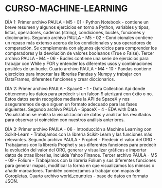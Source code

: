 # CURSO-MACHINE-LEARNING

DÍA 1:
  Primer archivo PAULA - M5 - 01 - Python Notebook - contiene un breve resumen y algunos ejercicios en torno a Python, variables y tipos, listas, operadores, cadenas (string), condiciones, bucles, funciones y diccionarios.
  Segundo archivo PAULA - M5 - 02 - Condicionales contiene un repaso más extenso acerca de los condicionales y sus operadores de comparación. Se complementa con algunos
ejercicios para comprender los comparadores y la devolución de valores booleanos (True o False).
  Tercer archivo PAULA - M4 - 06 - Bucles contiene una serie de ejercicios para trabajar con While y FOR y entender los diferentes usos y combinaciones posibles de un
bucle.
  Cuarto archivo PAULA - M4 - 10 - Pandas contiene ejercicios para importar las librerías Pandas y Numpy y trabajar con DataFrames, diferentes funciones y crear diccionarios.

DÍA 2:
  Primer archivo PAULA - SpaceX - 1 - Data Collection Api donde obtenemos los datos para predecir si un falcon 9 aterizará con éxito o no. Estos datos serán recogidos mediante la API de SpaceX y nos aseguraremos de que siguen un formato adecuado para las fases siguientes.
  Segundo archivo PAULA - SpaceX - 4 - EDA with Data Visualization se realiza la visualización de datos y análizar los resultados para observar si coinciden con nuestros análisis anteriores.

DÍA 3:
  Primer archivo PAULA - 06 - Introducción a Machine Learning con Scikit-Learn - Trabajamos con la librería Scikit-Learn y las funciones más relevantes.
  Segundo archivo PAULA - Prophet - Predecir el valor del ORO - Trabajamos con la librería Prophet y sus diferentes funciones para predecir la evolución del valor del ORO, generar y visualizar gráficas e importar datos de otras librerías, incluída Yahoo Finance.
  Tercer archivo PAULA - M5 - 09 - Folium - Trabajamos con la librería Folium y sus diferentes funciones para generar mapas, modificar la forma en que visualizamos los mimsos o añadir marcadores. También comenzamos a trabajar con mapas de Coropletas.
  Cuarto archivo world_countries - base de datos en formato JSON.
